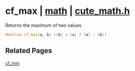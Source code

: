 # cf_max | [math](https://github.com/RandyGaul/cute_framework/blob/master/docs/math/README.md) | [cute_math.h](https://github.com/RandyGaul/cute_framework/blob/master/include/cute_math.h)

Returns the maximum of two values.

```cpp
#define cf_max(a, b) ((b) < (a) ? (a) : (b))
```

## Related Pages

[cf_min](https://github.com/RandyGaul/cute_framework/blob/master/docs/math/cf_min.md)  
